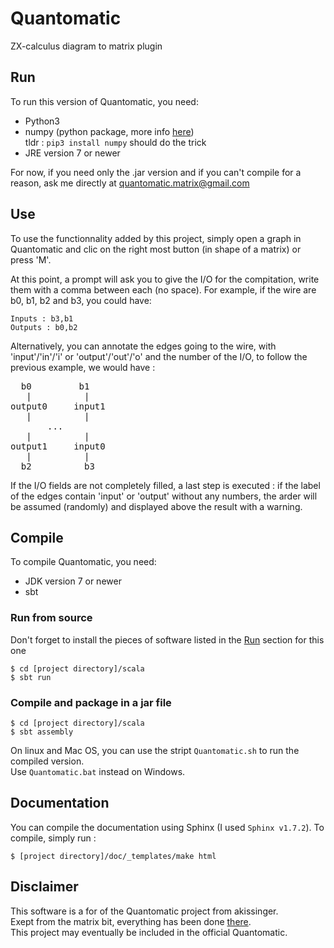 # Quantomatic
ZX-calculus diagram to matrix plugin

## Run
To run this version of Quantomatic, you need:
- Python3
- numpy (python package, more info [here](https://scipy.org/install.html))  
tldr : `pip3 install numpy` should do the trick
- JRE version 7 or newer

For now, if you need only the .jar version and if you can't compile for a reason, ask me directly at quantomatic.matrix@gmail.com

## Use
To use the functionnality added by this project, simply open a graph in Quantomatic and clic on the right most button (in shape of a matrix) or press 'M'. 

At this point, a prompt will ask you to give the I/O for the compitation, write them with a comma between each (no space).
For example, if the wire are b0, b1, b2 and b3, you could have:
```
Inputs : b3,b1
Outputs : b0,b2
```

Alternatively, you can annotate the edges going to the wire, with 'input'/'in'/'i' or 'output'/'out'/'o' and the number of the I/O, to follow the previous example, we would have :
<pre>
  b0         b1
   |          |
output0     input1
   |          |
       ...
   |          |
output1     input0
   |          |
  b2          b3
</pre>
If the I/O fields are not completely filled, a last step is executed : if the label of the edges contain 'input' or 'output' without any numbers, the arder will be assumed (randomly) and displayed above the result with a warning.

## Compile
To compile Quantomatic, you need:
- JDK version 7 or newer
- sbt

### Run from source
Don't forget to install the pieces of software listed in the [Run](#run) section for this one
~~~~
$ cd [project directory]/scala
$ sbt run
~~~~

### Compile and package in a jar file
~~~~
$ cd [project directory]/scala
$ sbt assembly
~~~~

On linux and Mac OS, you can use the stript `Quantomatic.sh` to run the compiled version.  
Use `Quantomatic.bat` instead on Windows.

## Documentation
You can compile the documentation using Sphinx (I used `Sphinx v1.7.2`).
To compile, simply run :
~~~
$ [project directory]/doc/_templates/make html
~~~

## Disclaimer
This software is a for of the Quantomatic project from akissinger.  
Exept from the matrix bit, everything has been done [there](https://github.com/Quantomatic/quantomatic).  
This project may eventually be included in the official Quantomatic.
